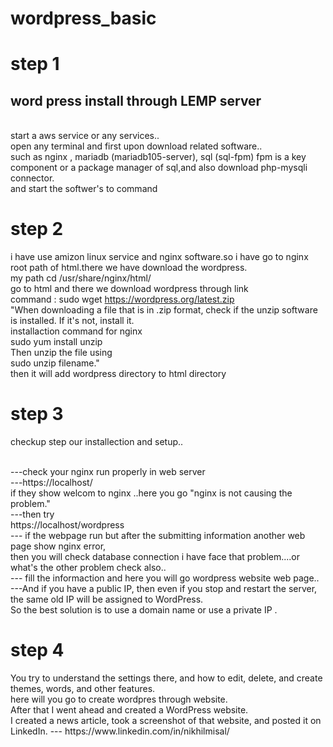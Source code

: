 # wordpress_basic


<h1>step 1</h1>
    <h2>  word press install through LEMP server</h2><br>
      start a aws service or any services..<br>
      open any terminal  and first upon download related software..<br>
      such as nginx , mariadb (mariadb105-server), sql (sql-fpm) fpm is a key component or a package manager of sql,and also download php-mysqli connector.<br>
      and start the softwer's to command


<h1>step 2</h1>

 i have use amizon linux service and nginx software.so i have go to nginx root path of html.there we have download the wordpress.<br>
         my path     cd /usr/share/nginx/html/<br>
         go to html and there we download wordpress through link<br>
         command : sudo wget https://wordpress.org/latest.zip<br>
         "When downloading a file that is in .zip format, check if the unzip software is installed. If it's not, install it. <br>
         installaction command for nginx<br>
         sudo yum install unzip<br>
         Then unzip the file using <br>
         sudo unzip filename."<br>
         then it will add wordpress directory to html directory<br>
         
<h1> step 3</h1>
    checkup step our installection and setup..
    
  <br> ---check your nginx run properly in web server <br>
   ---https://localhost/<br>
      if they show welcom to nginx ..here you go "nginx is not causing the problem."<br>
   ---then try<br>
       https://localhost/wordpress<br>
   --- if the webpage run but after the submitting information another web page show nginx error,<br>
       then you will check database connection   i have face that problem....or what's the other problem check also..<br>
   --- fill the informaction and here you will go wordpress website web page..<br>
   ---And if you have a public IP, then even if you stop and restart the server, the same old IP will be assigned to WordPress. <br>
       So the best solution is to use a domain name or use a private IP .

<h1> step 4</h1>
     You try to understand the settings there, and how to edit, delete, and create themes, words, and other features.  <br>
     here will you go to create wordpres through website.<br>
     After that I went ahead and created a WordPress website.<br>
     I created a news article, took a screenshot of that website, and posted it on LinkedIn.
    --- https://www.linkedin.com/in/nikhilmisal/
    
   
       
         
         

